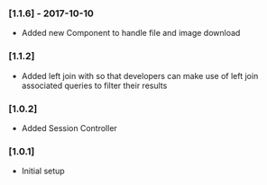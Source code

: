 ### [1.1.6] - 2017-10-10
- Added new Component to handle file and image download

### [1.1.2]
- Added left join with so that developers can make use of left join associated queries to filter their results

### [1.0.2]
- Added Session Controller

### [1.0.1]
- Initial setup
